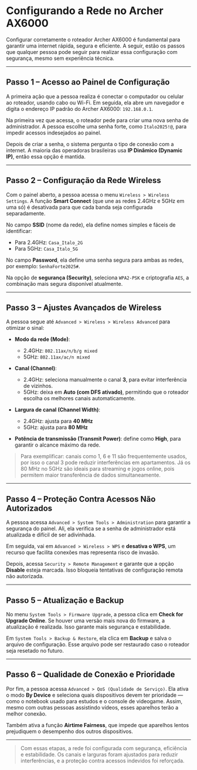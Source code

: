 # Configurando a Rede no Archer AX6000

Configurar corretamente o roteador Archer AX6000 é fundamental para garantir uma internet rápida, segura e eficiente. A seguir, estão os passos que qualquer pessoa pode seguir para realizar essa configuração com segurança, mesmo sem experiência técnica.

---

## Passo 1 – Acesso ao Painel de Configuração

A primeira ação que a pessoa realiza é conectar o computador ou celular ao roteador, usando cabo ou Wi-Fi. Em seguida, ela abre um navegador e digita o endereço IP padrão do Archer AX6000: `192.168.0.1`.

Na primeira vez que acessa, o roteador pede para criar uma nova senha de administrador. A pessoa escolhe uma senha forte, como `Italo2025!@`, para impedir acessos indesejados ao painel.

Depois de criar a senha, o sistema pergunta o tipo de conexão com a internet. A maioria das operadoras brasileiras usa **IP Dinâmico (Dynamic IP)**, então essa opção é mantida.

---

## Passo 2 – Configuração da Rede Wireless

Com o painel aberto, a pessoa acessa o menu `Wireless > Wireless Settings`. A função **Smart Connect** (que une as redes 2.4GHz e 5GHz em uma só) é desativada para que cada banda seja configurada separadamente.

No campo **SSID** (nome da rede), ela define nomes simples e fáceis de identificar:

- Para 2.4GHz: `Casa_Italo_2G`
- Para 5GHz: `Casa_Italo_5G`

No campo **Password**, ela define uma senha segura para ambas as redes, por exemplo: `SenhaForte2025#`.

Na opção de **segurança (Security)**, seleciona `WPA2-PSK` e criptografia `AES`, a combinação mais segura disponível atualmente.

---

## Passo 3 – Ajustes Avançados de Wireless

A pessoa segue até `Advanced > Wireless > Wireless Advanced` para otimizar o sinal:

- **Modo da rede (Mode)**:
  - 2.4GHz: `802.11ax/n/b/g mixed`
  - 5GHz: `802.11ax/ac/n mixed`

- **Canal (Channel)**:
  - 2.4GHz: seleciona manualmente o canal **3**, para evitar interferência de vizinhos.
  - 5GHz: deixa em **Auto (com DFS ativado)**, permitindo que o roteador escolha os melhores canais automaticamente.

- **Largura de canal (Channel Width)**:
  - 2.4GHz: ajusta para **40 MHz**
  - 5GHz: ajusta para **80 MHz**

- **Potência de transmissão (Transmit Power)**: define como **High**, para garantir o alcance máximo da rede.

> Para exemplificar: canais como 1, 6 e 11 são frequentemente usados, por isso o canal 3 pode reduzir interferências em apartamentos. Já os 80 MHz no 5GHz são ideais para streaming e jogos online, pois permitem maior transferência de dados simultaneamente.

---

## Passo 4 – Proteção Contra Acessos Não Autorizados

A pessoa acessa `Advanced > System Tools > Administration` para garantir a segurança do painel. Ali, ela verifica se a senha de administrador está atualizada e difícil de ser adivinhada.

Em seguida, vai em `Advanced > Wireless > WPS` e **desativa o WPS**, um recurso que facilita conexões mas representa risco de invasão.

Depois, acessa `Security > Remote Management` e garante que a opção **Disable** esteja marcada. Isso bloqueia tentativas de configuração remota não autorizada.

---

## Passo 5 – Atualização e Backup

No menu `System Tools > Firmware Upgrade`, a pessoa clica em **Check for Upgrade Online**. Se houver uma versão mais nova do firmware, a atualização é realizada. Isso garante mais segurança e estabilidade.

Em `System Tools > Backup & Restore`, ela clica em **Backup** e salva o arquivo de configuração. Esse arquivo pode ser restaurado caso o roteador seja resetado no futuro.

---

## Passo 6 – Qualidade de Conexão e Prioridade

Por fim, a pessoa acessa `Advanced > QoS (Qualidade de Serviço)`. Ela ativa o modo **By Device** e seleciona quais dispositivos devem ter prioridade — como o notebook usado para estudos e o console de videogame. Assim, mesmo com outras pessoas assistindo vídeos, esses aparelhos terão a melhor conexão.

Também ativa a função **Airtime Fairness**, que impede que aparelhos lentos prejudiquem o desempenho dos outros dispositivos.

---

> Com essas etapas, a rede foi configurada com segurança, eficiência e estabilidade. Os canais e larguras foram ajustados para reduzir interferências, e a proteção contra acessos indevidos foi reforçada.
